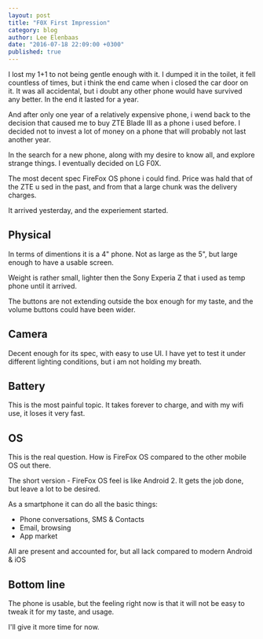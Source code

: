 ```yaml
---
layout: post
title: "F0X First Impression"
category: blog
author: Lee Elenbaas
date: "2016-07-18 22:09:00 +0300"
published: true
---
```


I lost my 1+1 to not being gentle enough with it.
I dumped it in the toilet, it fell countless of times, but i think the end came when i closed the car door on it. It was all accidental, but i doubt any other phone would have survived any better.
In the end it lasted for a year.

And after only one year of a relatively expensive phone, i wend back to the decision that caused me to buy ZTE Blade III as a phone i used before. I decided not to invest a lot of money on a phone that will probably not last another year.

In the search for a new phone, along with my desire to know all, and explore strange things. I eventually decided on LG F0X.

The most decent spec FireFox OS phone i  could find. Price was hald that of the ZTE u sed in the past, and from that a large chunk was the delivery charges.

It arrived yesterday, and the experiement started.

## Physical

In terms of dimentions it is a 4" phone. Not as large as the 5", but large enough to have a usable screen.

Weight is rather small, lighter then the Sony Experia Z that i used as temp phone until it arrived.

The buttons are not extending outside the box enough for my taste, and the volume buttons could have been wider.

## Camera

Decent enough for its spec, with easy to use UI.
I have yet to test it under different lighting conditions, but i am not holding my breath.

## Battery

This is the most painful topic.
It takes forever to charge, and with my wifi use, it loses it very fast.

## OS

This is the real question. How is FireFox OS compared to the other mobile OS out there.

The short version - FireFox OS feel is like Android 2. It gets the job done, but leave a lot to be desired.

As a smartphone it can do all the basic things:

- Phone conversations, SMS & Contacts
- Email, browsing
- App market

All are present and accounted for, but all lack compared to modern Android & iOS

## Bottom line

The phone is usable, but the feeling right now is that it will not be easy to tweak it for my taste, and usage.

I'll give it more time for now.
